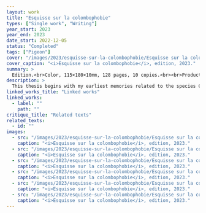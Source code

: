 ```yaml
---
layout: work
title: "Esquisse sur la colombophobie"
types: ["Single work", "Writing"]
year_start: 2023
year_end: 2023
date_start: 2022-12-05
status: "Completed"
tags: ["Pigeon"]
cover: "/images/2023/esquisse-sur-la-colombophobie/Esquisse sur la colombophobie_01_cover 01.webp"
cover_caption: "<i>Esquisse sur la colombophobie</i>, edition, 2023."
summary: >
  Edition.<br>Color, 115×180×10mm, 128 pages, 10 copies.<br><br>Production : Atelier des Oliviers, École supérieure des beaux-arts de Nîmes, France.
description: >
  This thesis begins with my earliest memories related to the species Columba livia, particularly my experience in 2015, when I was homeless in Paris and spent time drawing pigeons as well as people without shelter. By documenting these personal experiences and conducting research across various fields such as ornithology and sociology, I traced the history of human-pigeon relations.<br>Throughout this process, I identified five physiological and behavioral characteristics of pigeons. These five traits help explain how pigeons were once seen as sacred or privileged animals in human societies, and how those same traits later contributed to their rejection and disgust in contemporary society.<br>In the final section, I draw a connection between pigeons—now despised—and marginalized people in human society, a connection I refer to as the “Pigeon-human.” Through the concepts of <i>Colombophobia</i> and <i>Pigeon-human</i>, I sketch out the mechanisms of hatred, exploring how aversion to others, self-hatred, taboo, and sacredness intersect, while seeking to understand the psychological coexistence of these contradictory emotions.<br><br>Consult the digital version of <a href="https://drive.google.com/file/d/1hmiiCgGec1jx7Ai7Htf5vK3mNZr5QG4j/view"><i>Sketch on Colombophobia</i> (FR)</a>.
linked_works_title: "Linked works"   
linked_works:
  - label: ""
    path: ""
critique_title: "Related texts"
related_texts:
  - id: ""
images:
  - src: "/images/2023/esquisse-sur-la-colombophobie/Esquisse sur la colombophobie_01_cover 02.webp"
    caption: "<i>Esquisse sur la colombophobie</i>, edition, 2023."
  - src: "/images/2023/esquisse-sur-la-colombophobie/Esquisse sur la colombophobie_02_contents 01.webp"
    caption: "<i>Esquisse sur la colombophobie</i>, edition, 2023."
  - src: "/images/2023/esquisse-sur-la-colombophobie/Esquisse sur la colombophobie_02_contents 02.webp"
    caption: "<i>Esquisse sur la colombophobie</i>, edition, 2023."
  - src: "/images/2023/esquisse-sur-la-colombophobie/Esquisse sur la colombophobie_02_contents 03.webp"
    caption: "<i>Esquisse sur la colombophobie</i>, edition, 2023."
  - src: "/images/2023/esquisse-sur-la-colombophobie/Esquisse sur la colombophobie_03_texts 01.webp"
    caption: "<i>Esquisse sur la colombophobie</i>, edition, 2023."
  - src: "/images/2023/esquisse-sur-la-colombophobie/Esquisse sur la colombophobie_03_texts 02.webp"
    caption: "<i>Esquisse sur la colombophobie</i>, edition, 2023."
---
```

